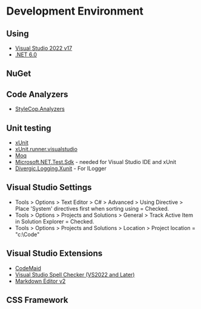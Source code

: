 # Development Environment
 
## Using

- [Visual Studio 2022 v17](https://visualstudio.microsoft.com/)
- [.NET 6.0](https://dotnet.microsoft.com/download/dotnet/6.0)

## NuGet


## Code Analyzers

- [StyleCop.Analyzers](https://www.nuget.org/packages/StyleCop.Analyzers)

## Unit testing

- [xUnit](https://www.nuget.org/packages/xunit)
- [xUnit.runner.visualstudio](https://www.nuget.org/packages/xunit.runner.visualstudio)
- [Moq](https://www.nuget.org/packages/Moq)
- [Microsoft.NET.Test.Sdk](https://www.nuget.org/packages/Microsoft.NET.Test.SDK) - needed for Visual Studio IDE and xUnit
- [Divergic.Logging.Xunit](https://www.nuget.org/packages/Divergic.Logging.Xunit) - For ILogger

## Visual Studio Settings

- Tools > Options > Text Editor > C# > Advanced > Using Directive > Place 'System' directives first when sorting using = Checked.
- Tools > Options > Projects and Solutions > General > Track Active Item in Solution Explorer = Checked.
- Tools > Options > Projects and Solutions > Location > Project location = "c:\Code"

## Visual Studio Extensions

- [CodeMaid](https://marketplace.visualstudio.com/items?itemName=SteveCadwallader.CodeMaidVS2022)
- [Visual Studio Spell Checker (VS2022 and Later)](https://marketplace.visualstudio.com/items?itemName=EWoodruff.VisualStudioSpellCheckerVS2022andLater)
- [Markdown Editor v2](https://marketplace.visualstudio.com/items?itemName=MadsKristensen.MarkdownEditor2)

## CSS Framework


